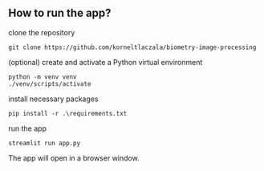 ## How to run the app?

clone the repository
```
git clone https://github.com/korneltlaczala/biometry-image-processing
```

(optional)
create and activate a Python virtual environment
```
python -m venv venv
./venv/scripts/activate
```

install necessary packages
```
pip install -r .\requirements.txt
```

run the app
```
streamlit run app.py
```

The app will open in a browser window. 
